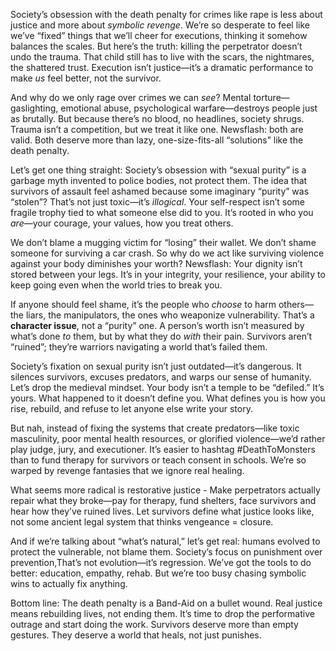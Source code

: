 Society’s obsession with the death penalty for crimes like rape is less about justice and more about *symbolic revenge*. We’re so desperate to feel like we’ve “fixed” things that we’ll cheer for executions, thinking it somehow balances the scales. But here’s the truth: killing the perpetrator doesn’t undo the trauma. That child still has to live with the scars, the nightmares, the shattered trust. Execution isn’t justice—it’s a dramatic performance to make *us* feel better, not the survivor.  

And why do we only rage over crimes we can *see*? Mental torture—gaslighting, emotional abuse, psychological warfare—destroys people just as brutally. But because there’s no blood, no headlines, society shrugs. Trauma isn’t a competition, but we treat it like one. Newsflash: both are valid. Both deserve more than lazy, one-size-fits-all “solutions” like the death penalty.  

Let’s get one thing straight: Society’s obsession with “sexual purity” is a garbage myth invented to police bodies, not protect them. The idea that survivors of assault feel ashamed because some imaginary “purity” was “stolen”? That’s not just toxic—it’s *illogical*. Your self-respect isn’t some fragile trophy tied to what someone else did to you. It’s rooted in who you *are*—your courage, your values, how you treat others.  

We don’t blame a mugging victim for “losing” their wallet. We don’t shame someone for surviving a car crash. So why do we act like surviving violence against your body diminishes your worth? Newsflash: Your dignity isn’t stored between your legs. It’s in your integrity, your resilience, your ability to keep going even when the world tries to break you.  

If anyone should feel shame, it’s the people who *choose* to harm others—the liars, the manipulators, the ones who weaponize vulnerability. That’s a **character issue**, not a “purity” one. A person’s worth isn’t measured by what’s done *to* them, but by what they do *with* their pain. Survivors aren’t “ruined”; they’re warriors navigating a world that’s failed them.  

Society’s fixation on sexual purity isn’t just outdated—it’s dangerous. It silences survivors, excuses predators, and warps our sense of humanity. Let’s drop the medieval mindset. Your body isn’t a temple to be “defiled.” It’s yours. What happened to it doesn’t define you. What defines you is how you rise, rebuild, and refuse to let anyone else write your story.  

But nah, instead of fixing the systems that create predators—like toxic masculinity, poor mental health resources, or glorified violence—we’d rather play judge, jury, and executioner. It’s easier to hashtag #DeathToMonsters than to fund therapy for survivors or teach consent in schools. We’re so warped by revenge fantasies that we ignore real healing.  

What seems more radical is restorative justice - Make perpetrators actually repair what they broke—pay for therapy, fund shelters, face survivors and hear how they’ve ruined lives. Let survivors define what justice looks like, not some ancient legal system that thinks vengeance = closure.  

And if we’re talking about “what’s natural,” let’s get real: humans evolved to protect the vulnerable, not blame them. Society’s focus on punishment over prevention,That’s not evolution—it’s regression. We’ve got the tools to do better: education, empathy, rehab. But we’re too busy chasing symbolic wins to actually fix anything.  

Bottom line: The death penalty is a Band-Aid on a bullet wound. Real justice means rebuilding lives, not ending them. It’s time to drop the performative outrage and start doing the work. Survivors deserve more than empty gestures. They deserve a world that heals, not just punishes.
